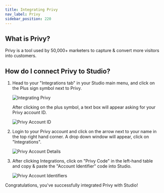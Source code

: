 ```yaml
---
title: Integrating Privy
nav_label: Privy
sidebar_position: 220
---
```


## What is Privy?

Privy is a tool used by 50,000+ marketers to capture & convert more visitors into customers.

## How do I connect Privy to Studio?

1. Head to your "Integrations tab" in your Studio main menu, and click on the Plus sign symbol next to Privy.

    ![Integrating Privy](/assets/studio/Privy_1.png)

    After clicking on the plus symbol, a text box will appear asking for your Privy account ID.

    ![Privy Account ID](/assets/studio/Privy_2.png)

2. Login to your Privy account and click on the arrow next to your name in the top right hand corner. A drop down
window will appear, click on "Integrations".

    ![Privy Account Details](/assets/studio/Privy_3.png)

3. After clicking Integrations, click on "Privy Code" in the left-hand table and copy & paste the "Account
Identifier" code into Studio.

    ![Privy Account Identifiers](/assets/studio/Privy_Final_edited.png)

Congratulations, you've successfully integrated Privy with Studio!

